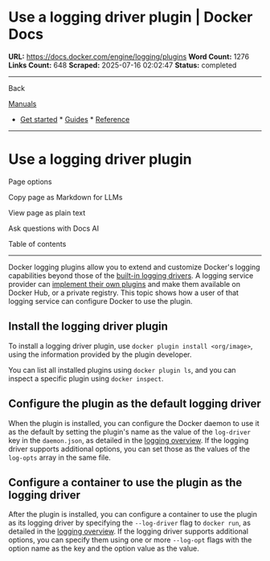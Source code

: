 # Use a logging driver plugin | Docker Docs

**URL:** https://docs.docker.com/engine/logging/plugins
**Word Count:** 1276
**Links Count:** 648
**Scraped:** 2025-07-16 02:02:47
**Status:** completed

---

Back

[Manuals](https://docs.docker.com/manuals/)

  * [Get started](https://docs.docker.com/get-started/)   * [Guides](https://docs.docker.com/guides/)   * [Reference](https://docs.docker.com/reference/)

* * *

# Use a logging driver plugin

Page options

Copy page as Markdown for LLMs

View page as plain text

Ask questions with Docs AI

Table of contents

* * *

Docker logging plugins allow you to extend and customize Docker's logging capabilities beyond those of the [built-in logging drivers](https://docs.docker.com/engine/logging/configure/). A logging service provider can [implement their own plugins](https://docs.docker.com/engine/extend/plugins_logging/) and make them available on Docker Hub, or a private registry. This topic shows how a user of that logging service can configure Docker to use the plugin.

## Install the logging driver plugin

To install a logging driver plugin, use `docker plugin install <org/image>`, using the information provided by the plugin developer.

You can list all installed plugins using `docker plugin ls`, and you can inspect a specific plugin using `docker inspect`.

## Configure the plugin as the default logging driver

When the plugin is installed, you can configure the Docker daemon to use it as the default by setting the plugin's name as the value of the `log-driver` key in the `daemon.json`, as detailed in the [logging overview](https://docs.docker.com/engine/logging/configure/#configure-the-default-logging-driver). If the logging driver supports additional options, you can set those as the values of the `log-opts` array in the same file.

## Configure a container to use the plugin as the logging driver

After the plugin is installed, you can configure a container to use the plugin as its logging driver by specifying the `--log-driver` flag to `docker run`, as detailed in the [logging overview](https://docs.docker.com/engine/logging/configure/#configure-the-logging-driver-for-a-container). If the logging driver supports additional options, you can specify them using one or more `--log-opt` flags with the option name as the key and the option value as the value.